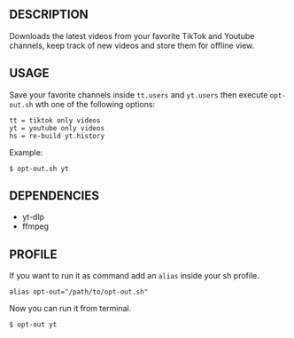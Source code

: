 ## DESCRIPTION
Downloads the latest videos from your favorite TikTok and Youtube channels, keep track of new videos and store them for offline view.

## USAGE
Save your favorite channels inside `tt.users` and `yt.users` then execute `opt-out.sh` wth one of the following options:
```
tt = tiktok only videos
yt = youtube only videos
hs = re-build yt.history
```` 
Example:

`$ opt-out.sh yt`

## DEPENDENCIES
* yt-dlp
* ffmpeg

## PROFILE
If you want to run it as command add an `alias` inside your sh profile.

`alias opt-out="/path/to/opt-out.sh"`

Now you can run it from terminal.

`$ opt-out yt`
